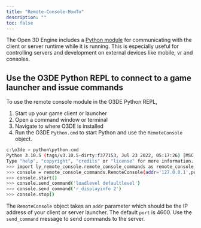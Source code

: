```yaml
---
title: "Remote-Console-HowTo"
description: ""
toc: false
---
```


The Open 3D Engine includes a [Python module](https://github.com/o3de/o3de/tree/development/Tools/RemoteConsole/ly_remote_console) for communicating with the client or server runtime while it is running.  This is especially useful for controlling servers and development on external devices like mobile, vr and consoles.

## Use the O3DE Python REPL to connect to a game launcher and issue commands
To use the remote console module in the O3DE Python REPL, 
1. Start up your game client or launcher
1. Open a command window or terminal
1. Navigate to where O3DE is installed
1. Run the O3DE `Python.cmd` to start Python and use the `RemoteConsole` object.
```bash
c:\o3de > python\python.cmd
Python 3.10.5 (tags/v3.10.5-dirty:f377153, Jul 23 2022, 05:17:26) [MSC v.1916 64 bit (AMD64)] on win32
Type "help", "copyright", "credits" or "license" for more information.
>>> import ly_remote_console.remote_console_commands as remote_console_commands
>>> console = remote_console_commands.RemoteConsole(addr='127.0.0.1',port=4600)
>>> console.start()
>>> console.send_command('loadlevel defaultlevel')
>>> console.send_command('r_displayinfo 2')
>>> console.stop()
```

The `RemoteConsole` object takes an `addr` parameter which should be the IP address of your client or server launcher.  The default `port` is 4600.
Use the `send_command` message to send commands to the server.
